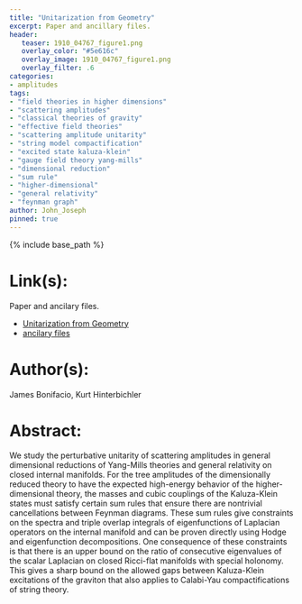 ```yaml
---
title: "Unitarization from Geometry"
excerpt: Paper and ancillary files.
header:
   teaser: 1910_04767_figure1.png
   overlay_color: "#5e616c"
   overlay_image: 1910_04767_figure1.png
   overlay_filter: .6
categories:
- amplitudes
tags:
- "field theories in higher dimensions"
- "scattering amplitudes"
- "classical theories of gravity"
- "effective field theories"
- "scattering amplitude unitarity"
- "string model compactification"
- "excited state kaluza-klein"
- "gauge field theory yang-mills"
- "dimensional reduction"
- "sum rule"
- "higher-dimensional"
- "general relativity"
- "feynman graph"
author: John_Joseph
pinned: true
---
```

{% include base_path %}

# Link(s):
Paper and ancilary files.
  * [Unitarization from Geometry](https://arxiv.org/abs/1910.04767)
  * [ancilary files](https://arxiv.org/src/1910.04767/anc)

# Author(s):
James Bonifacio, Kurt Hinterbichler

# Abstract:
We study the perturbative unitarity of scattering amplitudes in general dimensional reductions of Yang-Mills theories and general relativity on closed internal manifolds. For the tree amplitudes of the dimensionally reduced theory to have the expected high-energy behavior of the higher-dimensional theory, the masses and cubic couplings of the Kaluza-Klein states must satisfy certain sum rules that ensure there are nontrivial cancellations between Feynman diagrams. These sum rules give constraints on the spectra and triple overlap integrals of eigenfunctions of Laplacian operators on the internal manifold and can be proven directly using Hodge and eigenfunction decompositions. One consequence of these constraints is that there is an upper bound on the ratio of consecutive eigenvalues of the scalar Laplacian on closed Ricci-flat manifolds with special holonomy. This gives a sharp bound on the allowed gaps between Kaluza-Klein excitations of the graviton that also applies to Calabi-Yau compactifications of string theory.
